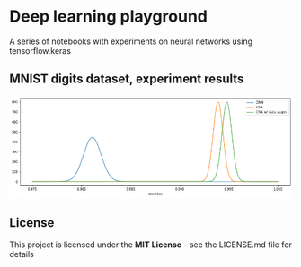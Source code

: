 # Deep learning playground

A series of notebooks with experiments on neural networks using tensorflow.keras

## MNIST digits dataset, experiment results

![MNIST results](./img/MNIST_digit_comparison.png)

## License

This project is licensed under the **MIT License** - see the LICENSE.md file for details
